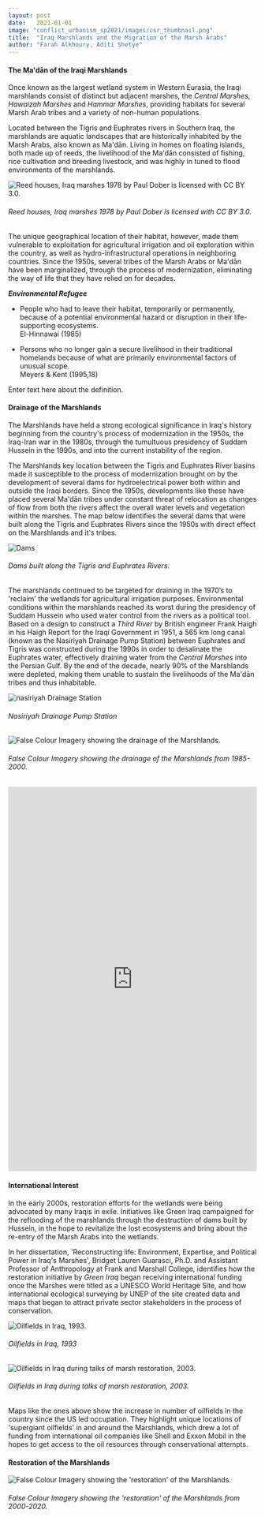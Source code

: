 ```yaml
---
layout: post
date:   2021-01-01
image: "conflict_urbanism_sp2021/images/csr_thumbnail.png"
title:  "Iraq Marshlands and the Migration of the Marsh Arabs"
author: "Farah Alkhoury, Aditi Shetye"
---
```




#### The Ma'dān of the Iraqi Marshlands  


Once known as the largest wetland system in Western Eurasia, the Iraqi marshlands consist of distinct but adjacent marshes, the *Central Marshes*, *Hawaizah Marshes* and *Hammar Marshes*, providing habitats for several Marsh Arab tribes and a variety of non-human populations.  

Located between the Tigris and Euphrates rivers in Southern Iraq, the marshlands are aquatic landscapes that are historically inhabited by the Marsh Arabs, also known as Ma'dān. Living in homes on floating islands, both made up of reeds, the livelihood of the Ma'dān consisted of fishing, rice cultivation and breeding livestock, and was highly in tuned to flood environments of the marshlands.  

![Reed houses, Iraq marshes 1978 by Paul Dober is licensed with CC BY 3.0.](/conflict_urbanism_sp2021/images/Iraq_Maps/Reed_houses,_Iraq_marshes_1978.jpg)
###### *Reed houses, Iraq marshes 1978 by Paul Dober is licensed with CC BY 3.0.*

The unique geographical location of their habitat, however, made them vulnerable to exploitation for agricultural irrigation and oil exploration within the country, as well as hydro-infrastructural operations in neighboring countries. Since the 1950s, several tribes of the Marsh Arabs or Ma'dān have been marginalized, through the process of modernization, eliminating the way of life that they have relied on for decades.  



***Environmental Refugee***  
  - People who had to leave their habitat, temporarily or permanently, because of a potential environmental hazard or disruption in their life-supporting ecosystems.  
  El-Hinnawai (1985)  

  - Persons who no longer gain a secure livelihood in their traditional homelands because of what are primarily environmental factors of unusual scope.  
  Meyers & Kent (1995,18)  

Enter text here about the definition.  


#### Drainage of the Marshlands  

The Marshlands have held a strong ecological significance in Iraq's history beginning from the country's process of modernization in the 1950s, the Iraq-Iran war in the 1980s, through the tumultuous presidency of Suddam Hussein in the 1990s, and into the current instability of the region.  

The Marshlands key location between the Tigris and Euphrates River basins made it susceptible to the process of modernization brought on by the development of several dams for hydroelectrical power both within and outside the Iraqi borders. Since the 1950s, developments like these have placed several Ma'dān tribes under constant threat of relocation as changes of flow from both the rivers affect the overall water levels and vegetation within the marshes. The map below identifies the several dams that were built along the Tigris and Euphrates Rivers since the 1950s with direct effect on the Marshlands and it's tribes.   

![Dams](/conflict_urbanism_sp2021/images/Iraq_Maps/drainage.gif)
###### *Dams built along the Tigris and Euphrates Rivers.*  

The marshlands continued to be targeted for draining in the 1970’s to 'reclaim' the wetlands for agricultural irrigation purposes. Environmental conditions within the marshlands reached its worst during the presidency of Suddam Hussein who used water control from the rivers as a political tool. Based on a design to construct a *Third River* by British engineer Frank Haigh in his Haigh Report for the Iraqi Government in 1951, a 565 km long canal (known as the Nasiriyah Drainage Pump Station) between Euphrates and Tigris was constructed during the 1990s in order to desalinate the Euphrates water, effectively draining water from the *Central Marshes* into the Persian Gulf. By the end of the decade, nearly 90% of the Marshlands were depleted, making them unable to sustain the livelihoods of the Ma'dān tribes and thus inhabitable.

![nasiriyah Drainage Station](/conflict_urbanism_sp2021/images/Iraq_Maps/NasiriyahDrainagePumpStation.jpg)
###### *Nasiriyah Drainage Pump Station*  



![False Colour Imagery showing the drainage of the Marshlands.](/conflict_urbanism_sp2021/images/Iraq_Maps/drainage.gif)
###### *False Colour Imagery showing the drainage of the Marshlands from 1985-2000.*  


<iframe frameborder="0" class="juxtapose" width="100%" height="780" src="https://cdn.knightlab.com/libs/juxtapose/latest/embed/index.html?uid=a4332868-a1db-11eb-84bf-df397a3ba76f"></iframe>



#### International Interest

In the early 2000s, restoration efforts for the wetlands were being advocated by many Iraqis in exile. Initiatives like Green Iraq campaigned for the reflooding of the marshlands through the destruction of dams built by Hussein, in the hope to revitalize the lost ecosystems and bring about the re-entry of the Marsh Arabs into the wetlands.  

In her dissertation, 'Reconstructing life: Environment, Expertise, and Political Power in Iraq's Marshes', Bridget Lauren Guarasci, Ph.D. and Assistant Professor of Anthropology at Frank and Marshall College, identifies how the restoration initiative by *Green Iraq* began receiving international funding once the Marshes were titled as a UNESCO World Heritage Site, and how international ecological surveying by UNEP of the site created data and maps that began to attract private sector stakeholders in the process of conservation.  

![Oilfields in Iraq, 1993.](/conflict_urbanism_sp2021/images/Iraq_Maps/OF_1993.jpg)
###### *Oilfields in Iraq, 1993*  

![Oilfields in Iraq during talks of marsh restoration, 2003.](/conflict_urbanism_sp2021/images/Iraq_Maps/OF_2003.jpg)
###### *Oilfields in Iraq during talks of marsh restoration, 2003.*  

Maps like the ones above show the increase in number of oilfields in the country since the US led occupation. They highlight unique locations of 'supergiant oilfields' in and around the Marshlands, which drew a lot of funding from international oil companies like Shell and Exxon Mobil in the hopes to get access to the oil resources through conservational attempts.  

#### Restoration of the Marshlands

![False Colour Imagery showing the 'restoration' of the Marshlands.](/conflict_urbanism_sp2021/images/Iraq_Maps/restoration.gif)
###### *False Colour Imagery showing the 'restoration' of the Marshlands from 2000-2020.* 
